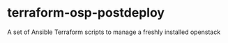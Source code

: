 # terraform-osp-postdeploy
A set of Ansible Terraform scripts to manage a freshly installed openstack
